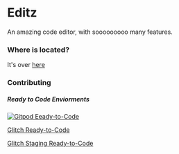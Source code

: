 # Editz

An amazing code editor, with sooooooooo many features.

### Where is located?

It's over [here](https://editz.tk)

### Contributing

##### Ready to Code Enviorments

[![Gitpod Eeady-to-Code](https://img.shields.io/badge/Gitpod-ready--to--code-blue?logo=gitpod)](https://gitpod.io/#https://github.com/youngchief-btw/Editz)

[Glitch Ready-to-Code](https://glitch.com/edit/#!/remix/editz-editor)

[Glitch Staging Ready-to-Code](https://staging.glitch.com/edit/#!/remix/editz-editor)
